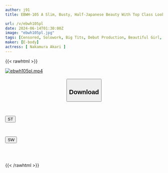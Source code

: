 ```yaml
---
author: j91
title: EBWH-105 A Slim, Busty, Half-Japanese Beauty With Top Class Looks Makes Her E-BODY Exclusive Debut. What Was The Reason Why This Beauty Who Could Rival Celebrities Wanted To Appear In An AV...? Aya Nakamura

url: /v/ebwh105pl
date: 2024-06-14T01:30:00Z
image: "ebwh105pl.jpg"
tags: [Censored, Solowork, Big Tits, Debut Production, Beautiful Girl, Slender, Documentary	]
maker: [E-body]
actress: [ Nakamura Akari ]
---
```



{{< rawhtml >}}

<div class="video" data-videoid="DlVwg0ZeXaCdmX">
    <a href="javascript:;">
        <img src="/v/ebwh105pl/ebwh105pl.jpg" width="WIDTH" height="HEIGHT" alt="ebwh105pl.mp4" loading="lazy">
    </a>
</div>

<script type="text/javascript" src="https://j91.asia/asset/on-demand-st.js"></script>

<br>
  <link rel="stylesheet" href="https://j91.asia/asset/bs5.css">
  
  <center>
  <button class="btn btn-primary" type="button" data-bs-toggle="collapse" data-bs-target=".multi-collapse" aria-expanded="false" aria-controls="multiCollapseExample1 multiCollapseExample2"><h2>Download</h2></button></center>
</p>
<div class="row">
  <div class="col">
    <div class="collapse multi-collapse" id="multiCollapseExample1">
      <div class="card card-body">
	      	      <br>
<div class="buttons">  
<p><a href="/v/ebwh105pl/st.html" target="_blank"><button class="btn-hover color-3"><i class="fa fa-download"></i> ST</button></a></p></div>
    </div>
  </div>
</div>
  <div class="col">
    <div class="collapse multi-collapse" id="multiCollapseExample2">
      <div class="card card-body">
	      <br>
<div class="buttons">
<p><a href="/v/ebwh105pl/sw.html" target="_blank"><button class="btn-hover color-2"><i class="fa fa-download"></i> SW</button></a></p></div>
<br><br>
      </div>
    </div>
  </div>
</div>

{{< /rawhtml >}}